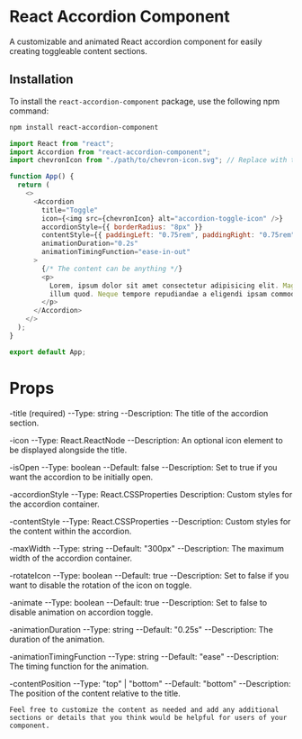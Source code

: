 # React Accordion Component

A customizable and animated React accordion component for easily creating toggleable content sections.

## Installation

To install the `react-accordion-component` package, use the following npm command:

```bash
npm install react-accordion-component
```

```js
import React from "react";
import Accordion from "react-accordion-component";
import chevronIcon from "./path/to/chevron-icon.svg"; // Replace with the actual path to your icon

function App() {
  return (
    <>
      <Accordion
        title="Toggle"
        icon={<img src={chevronIcon} alt="accordion-toggle-icon" />}
        accordionStyle={{ borderRadius: "8px" }}
        contentStyle={{ paddingLeft: "0.75rem", paddingRight: "0.75rem" }}
        animationDuration="0.2s"
        animationTimingFunction="ease-in-out"
      >
        {/* The content can be anything */}
        <p>
          Lorem, ipsum dolor sit amet consectetur adipisicing elit. Magnam sed
          illum quod. Neque tempore repudiandae a eligendi ipsam commodi ipsum?
        </p>
      </Accordion>
    </>
  );
}

export default App;
```

# Props

-title (required)
--Type: string
--Description: The title of the accordion section.

-icon
--Type: React.ReactNode
--Description: An optional icon element to be displayed alongside the title.

-isOpen
--Type: boolean
--Default: false
--Description: Set to true if you want the accordion to be initially open.

-accordionStyle
--Type: React.CSSProperties
Description: Custom styles for the accordion container.

-contentStyle
--Type: React.CSSProperties
--Description: Custom styles for the content within the accordion.

-maxWidth
--Type: string
--Default: "300px"
--Description: The maximum width of the accordion container.

-rotateIcon
--Type: boolean
--Default: true
--Description: Set to false if you want to disable the rotation of the icon on toggle.

-animate
--Type: boolean
--Default: true
--Description: Set to false to disable animation on accordion toggle.

-animationDuration
--Type: string
--Default: "0.25s"
--Description: The duration of the animation.

-animationTimingFunction
--Type: string
--Default: "ease"
--Description: The timing function for the animation.

-contentPosition
--Type: "top" | "bottom"
--Default: "bottom"
--Description: The position of the content relative to the title.

```
Feel free to customize the content as needed and add any additional sections or details that you think would be helpful for users of your component.
```
